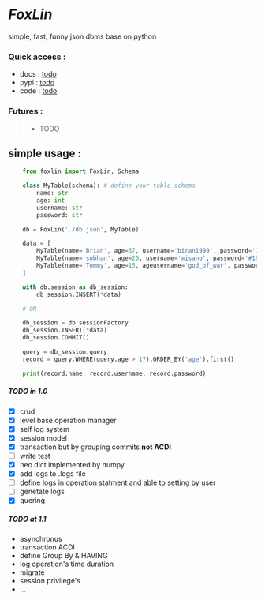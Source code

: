 # **_FoxLin_**
simple, fast, funny json dbms base on python

### Quick access :
 - docs : [todo]()
 - pypi : [todo]()
 - code : [todo]()


### Futures :
>   - TODO


## simple usage : 
```Python
    from foxlin import FoxLin, Schema

    class MyTable(schema): # define your teble schema
        name: str
        age: int
        username: str
        password: str

    db = FoxLin('./db.json', MyTable)

    data = [
        MyTable(name='brian', age=37, username='biran1999', password='123456789')
        MyTable(name='sobhan', age=20, username='misano', password='#197382645#'),
        MyTable(name='Tommy', age=15, ageusername='god_of_war', password='123QWEasdZXC')
    ]

    with db.session as db_session:
        db_session.INSERT(*data)

    # OR 

    db_session = db.sessionFactory
    db_session.INSERT(*data)
    db_session.COMMIT()

    query = db_session.query
    record = query.WHERE(query.age > 17).ORDER_BY('age').first()

    print(record.name, record.username, record.password)
```

##### TODO in 1.0
- [x] crud
- [x] level base operation manager
- [x] self log system
- [x] session model
- [x] transaction but by grouping commits **not ACDI**
- [ ] write test
- [x] neo dict implemented by numpy
- [x] add logs to .logs file
- [ ] define logs in operation statment and able to setting by user
- [ ] genetate logs
- [x] quering

##### TODO at 1.1
- asynchronus
- transaction ACDI
- define Group By & HAVING
- log operation's time duration
- migrate
- session privilege's
- ...
